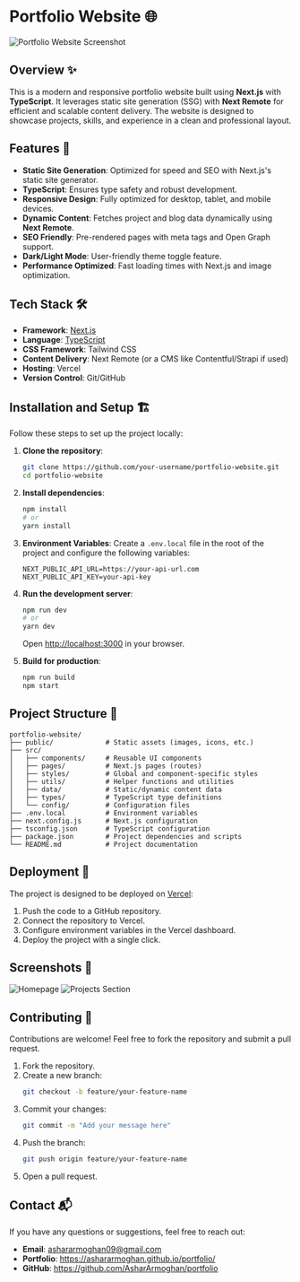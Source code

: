 # Portfolio Website 🌐

![Portfolio Website Screenshot](./screenshot.png)

## Overview ✨

This is a modern and responsive portfolio website built using **Next.js** with **TypeScript**. It leverages static site generation (SSG) with **Next Remote** for efficient and scalable content delivery. The website is designed to showcase projects, skills, and experience in a clean and professional layout.

## Features 🚀

- **Static Site Generation**: Optimized for speed and SEO with Next.js's static site generator.
- **TypeScript**: Ensures type safety and robust development.
- **Responsive Design**: Fully optimized for desktop, tablet, and mobile devices.
- **Dynamic Content**: Fetches project and blog data dynamically using **Next Remote**.
- **SEO Friendly**: Pre-rendered pages with meta tags and Open Graph support.
- **Dark/Light Mode**: User-friendly theme toggle feature.
- **Performance Optimized**: Fast loading times with Next.js and image optimization.

## Tech Stack 🛠️

- **Framework**: [Next.js](https://nextjs.org/)
- **Language**: [TypeScript](https://www.typescriptlang.org/)
- **CSS Framework**: Tailwind CSS
- **Content Delivery**: Next Remote (or a CMS like Contentful/Strapi if used)
- **Hosting**: Vercel
- **Version Control**: Git/GitHub

## Installation and Setup 🏗️

Follow these steps to set up the project locally:

1. **Clone the repository**:
   ```bash
   git clone https://github.com/your-username/portfolio-website.git
   cd portfolio-website
   ```

2. **Install dependencies**:
   ```bash
   npm install
   # or
   yarn install
   ```

3. **Environment Variables**:
   Create a `.env.local` file in the root of the project and configure the following variables:
   ```env
   NEXT_PUBLIC_API_URL=https://your-api-url.com
   NEXT_PUBLIC_API_KEY=your-api-key
   ```

4. **Run the development server**:
   ```bash
   npm run dev
   # or
   yarn dev
   ```
   Open [http://localhost:3000](http://localhost:3000) in your browser.

5. **Build for production**:
   ```bash
   npm run build
   npm start
   ```

## Project Structure 📂

```
portfolio-website/
├── public/             # Static assets (images, icons, etc.)
├── src/
│   ├── components/     # Reusable UI components
│   ├── pages/          # Next.js pages (routes)
│   ├── styles/         # Global and component-specific styles
│   ├── utils/          # Helper functions and utilities
│   ├── data/           # Static/dynamic content data
│   ├── types/          # TypeScript type definitions
│   └── config/         # Configuration files
├── .env.local          # Environment variables
├── next.config.js      # Next.js configuration
├── tsconfig.json       # TypeScript configuration
├── package.json        # Project dependencies and scripts
└── README.md           # Project documentation
```

## Deployment 🚢

The project is designed to be deployed on [Vercel](https://vercel.com/):

1. Push the code to a GitHub repository.
2. Connect the repository to Vercel.
3. Configure environment variables in the Vercel dashboard.
4. Deploy the project with a single click.

## Screenshots 📸

![Homepage](./public/screenshots/homepage.png)
![Projects Section](./public/screenshots/projects.png)

## Contributing 🤝

Contributions are welcome! Feel free to fork the repository and submit a pull request.

1. Fork the repository.
2. Create a new branch:
   ```bash
   git checkout -b feature/your-feature-name
   ```
3. Commit your changes:
   ```bash
   git commit -m "Add your message here"
   ```
4. Push the branch:
   ```bash
   git push origin feature/your-feature-name
   ```
5. Open a pull request.


## Contact 📬

If you have any questions or suggestions, feel free to reach out:

- **Email**: ashararmoghan09@gmail.com
- **Portfolio**: https://ashararmoghan.github.io/portfolio/
- **GitHub**: https://github.com/AsharArmoghan/portfolio
  
